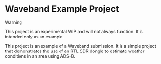 # Waveband Example Project

> [!WARNING]
> This project is an experimental WIP and will not always function. It is intended only as an example.

This project is an example of a Waveband submission. It is a simple project that demonstrates the use of an RTL-SDR dongle to estimate weather conditions in an area using ADS-B.